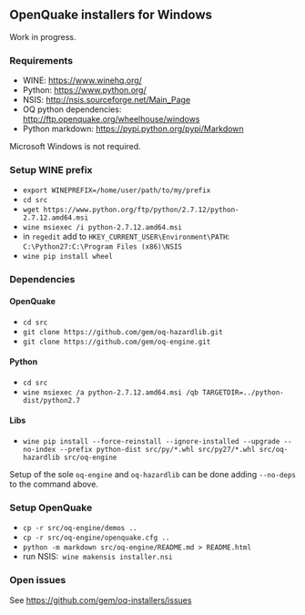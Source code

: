## OpenQuake installers for Windows ##

Work in progress.

### Requirements

- WINE: https://www.winehq.org/
- Python: https://www.python.org/
- NSIS: http://nsis.sourceforge.net/Main_Page
- OQ python dependencies: http://ftp.openquake.org/wheelhouse/windows
- Python markdown: https://pypi.python.org/pypi/Markdown

Microsoft Windows is not required.

### Setup WINE prefix
- `export WINEPREFIX=/home/user/path/to/my/prefix`
- `cd src`
- `wget https://www.python.org/ftp/python/2.7.12/python-2.7.12.amd64.msi`
- `wine msiexec /i python-2.7.12.amd64.msi`
- in `regedit` add to `HKEY_CURRENT_USER\Environment\PATH`: `C:\Python27:C:\Program Files (x86)\NSIS`
- `wine pip install wheel`

### Dependencies

#### OpenQuake
- `cd src`
- `git clone https://github.com/gem/oq-hazardlib.git`
- `git clone https://github.com/gem/oq-engine.git`

#### Python
- `cd src`
- `wine msiexec /a python-2.7.12.amd64.msi /qb TARGETDIR=../python-dist/python2.7`

#### Libs
- `wine pip install --force-reinstall --ignore-installed --upgrade --no-index --prefix python-dist src/py/*.whl src/py27/*.whl src/oq-hazardlib src/oq-engine`

Setup of the sole `oq-engine` and `oq-hazardlib` can be done adding `--no-deps` to the command above.

### Setup OpenQuake
- `cp -r src/oq-engine/demos ..`
- `cp -r src/oq-engine/openquake.cfg ..`
- `python -m markdown src/oq-engine/README.md > README.html`
- run NSIS:` wine makensis installer.nsi`

### Open issues

See https://github.com/gem/oq-installers/issues
